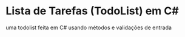 # Lista de Tarefas (TodoList) em C#
 uma todolist feita em C# usando métodos e validações de entrada

